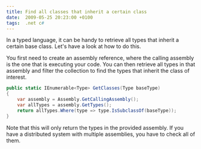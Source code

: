 ```yaml
---
title: Find all classes that inherit a certain class
date:  2009-05-25 20:23:00 +0100
tags:  .net c#
---
```


In a typed language, it can be handy to retrieve all types that inherit a certain
base class. Let's have a look at how to do this.

You first need to create an assembly reference, where the calling assembly is the
one that is executing your code. You can then retrieve all types in that assembly
and filter the collection to find the types that inherit the class of interest.

```csharp
public static IEnumerable<Type> GetClasses(Type baseType)
{
    var assembly = Assembly.GetCallingAssembly();
    var allTypes = assembly.GetTypes();
    return allTypes.Where(type => type.IsSubclassOf(baseType));
}
```

Note that this will only return the types in the provided assembly. If you have a
distributed system with multiple assemblies, you have to check all of them.
